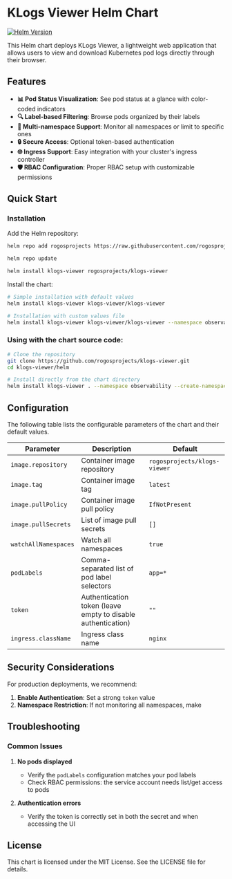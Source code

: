 # KLogs Viewer Helm Chart

[![Helm Version](https://img.shields.io/badge/helm-v3-blue)](https://helm.sh)

This Helm chart deploys KLogs Viewer, a lightweight web application that allows users to view and download Kubernetes pod logs directly through their browser.

## Features

- **📊 Pod Status Visualization**: See pod status at a glance with color-coded indicators
- **🔍 Label-based Filtering**: Browse pods organized by their labels
- **🔄 Multi-namespace Support**: Monitor all namespaces or limit to specific ones
- **🔒 Secure Access**: Optional token-based authentication
- **🌐 Ingress Support**: Easy integration with your cluster's ingress controller
- **🛡️ RBAC Configuration**: Proper RBAC setup with customizable permissions

## Quick Start


### Installation

Add the Helm repository:

```bash
helm repo add rogosprojects https://raw.githubusercontent.com/rogosprojects/helm/master

helm repo update

helm install klogs-viewer rogosprojects/klogs-viewer
```

Install the chart:

```bash
# Simple installation with default values
helm install klogs-viewer klogs-viewer/klogs-viewer

# Installation with custom values file
helm install klogs-viewer klogs-viewer/klogs-viewer --namespace observability --create-namespace --values values.yaml
```

### Using with the chart source code:

```bash
# Clone the repository
git clone https://github.com/rogosprojects/klogs-viewer.git
cd klogs-viewer/helm

# Install directly from the chart directory
helm install klogs-viewer . --namespace observability --create-namespace
```

## Configuration

The following table lists the configurable parameters of the chart and their default values.

| Parameter | Description | Default |
|-----------|-------------|---------|
| `image.repository` | Container image repository | `rogosprojects/klogs-viewer` |
| `image.tag` | Container image tag | `latest` |
| `image.pullPolicy` | Container image pull policy | `IfNotPresent` |
| `image.pullSecrets` | List of image pull secrets | `[]` |
| `watchAllNamespaces` | Watch all namespaces | `true` |
| `podLabels` | Comma-separated list of pod label selectors | `app=*` |
| `token` | Authentication token (leave empty to disable authentication) | `""` |
| `ingress.className` | Ingress class name | `nginx` |

## Security Considerations

For production deployments, we recommend:

1. **Enable Authentication**: Set a strong `token` value
2. **Namespace Restriction**: If not monitoring all namespaces, make

## Troubleshooting

### Common Issues

1. **No pods displayed**
   - Verify the `podLabels` configuration matches your pod labels
   - Check RBAC permissions: the service account needs list/get access to pods

3. **Authentication errors**
   - Verify the token is correctly set in both the secret and when accessing the UI


## License

This chart is licensed under the MIT License. See the LICENSE file for details.

